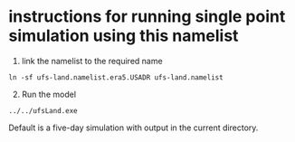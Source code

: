 # instructions for running single point simulation using this namelist

1) link the namelist to the required name 

`ln -sf ufs-land.namelist.era5.USADR ufs-land.namelist`

2) Run the model

`../../ufsLand.exe`


Default is a five-day simulation with output in the current directory.

